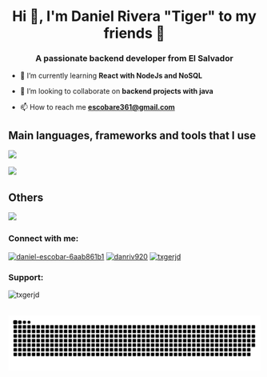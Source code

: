 <h1 align="center">Hi 👋, I'm Daniel Rivera "Tiger" to my friends 🐯</h1>
<h3 align="center">A passionate backend developer from El Salvador</h3>

- 🌱 I’m currently learning **React with NodeJs and NoSQL**

- 👯 I’m looking to collaborate on **backend projects with java**

- 📫 How to reach me **escobare361@gmail.com**

<h2 >Main languages, frameworks and tools that I use</h2>

<p >
  <a href="https://skillicons.dev">
    <img src="https://skillicons.dev/icons?i=cpp,java,spring,idea,postgres,github,git,postman&theme=light" />
  </a>
</p>
<p >
  <a href="https://skillicons.dev">
    <img src="https://skillicons.dev/icons?i=html,css,js,bootstrap,react,vscode&theme=light" />
  </a>
</p>

<h2>Others</h2>

  <p>
  <a href="https://skillicons.dev">
    <img src="https://skillicons.dev/icons?i=cs,py,kotlin,arduino,sass,latex,md,xd,figma,visualstudio,linux,docker,net&theme=light" />
  </a>
</p>

<h3 align="left">Connect with me:</h3>
  <p align="left">
  <a href="https://linkedin.com/in/daniel-escobar-6aab861b1" target="blank"><img align="center" src="https://raw.githubusercontent.com/rahuldkjain/github-profile-readme-generator/master/src/images/icons/Social/linked-in-alt.svg" alt="daniel-escobar-6aab861b1" height="30" width="40" /></a>
  <a href="https://instagram.com/danriv920" target="blank"><img align="center" src="https://raw.githubusercontent.com/rahuldkjain/github-profile-readme-generator/master/src/images/icons/Social/instagram.svg" alt="danriv920" height="30" width="40" /></a>
  <a href="https://codeforces.com/profile/txgerjd" target="blank"><img align="center" src="https://raw.githubusercontent.com/rahuldkjain/github-profile-readme-generator/master/src/images/icons/Social/codeforces.svg" alt="txgerjd" height="30" width="40" /></a>
  </p>
<h3 align="left">Support:</h3>
<p><a href="https://ko-fi.com/txgerjd"> <img align="left" src="https://cdn.ko-fi.com/cdn/kofi3.png?v=3" height="50" width="210" alt="txgerjd" /></a></p><br><br>


![Snake animation](https://github.com/Dan920-Dev/Dan920-Dev/blob/output/github-contribution-grid-snake.svg)

